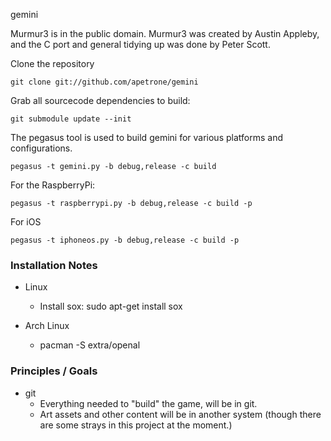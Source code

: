 gemini


Murmur3 is in the public domain. Murmur3 was created by Austin Appleby, and the C port and general tidying up was done by Peter Scott.


Clone the repository

	git clone git://github.com/apetrone/gemini

Grab all sourcecode dependencies to build:

	git submodule update --init

The pegasus tool is used to build gemini for various platforms and configurations.

	pegasus -t gemini.py -b debug,release -c build

For the RaspberryPi:

	pegasus -t raspberrypi.py -b debug,release -c build -p

For iOS

	pegasus -t iphoneos.py -b debug,release -c build -p





### Installation Notes

* Linux
	* Install sox: sudo apt-get install sox



* Arch Linux
	* pacman -S extra/openal


### Principles / Goals
* git
	* Everything needed to "build" the game, will be in git.
	* Art assets and other content will be in another system (though there are some strays in this project at the moment.)

